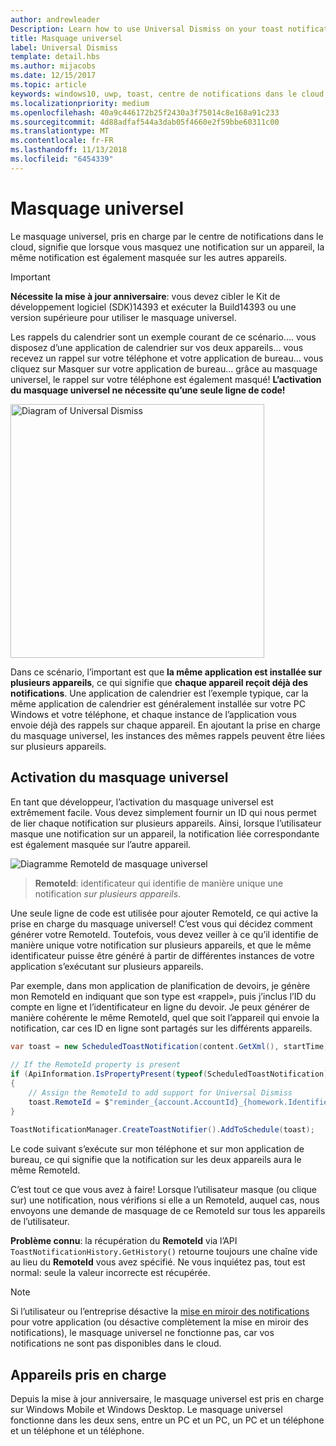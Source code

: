```yaml
---
author: andrewleader
Description: Learn how to use Universal Dismiss on your toast notifications.
title: Masquage universel
label: Universal Dismiss
template: detail.hbs
ms.author: mijacobs
ms.date: 12/15/2017
ms.topic: article
keywords: windows10, uwp, toast, centre de notifications dans le cloud, masquage universel, notification, sur plusieurs appareils, masquer une fois, masquer partout
ms.localizationpriority: medium
ms.openlocfilehash: 40a9c446172b25f2430a3f75014c8e168a91c233
ms.sourcegitcommit: 4d88adfaf544a3dab05f4660e2f59bbe60311c00
ms.translationtype: MT
ms.contentlocale: fr-FR
ms.lasthandoff: 11/13/2018
ms.locfileid: "6454339"
---
```

# <a name="universal-dismiss"></a>Masquage universel

Le masquage universel, pris en charge par le centre de notifications dans le cloud, signifie que lorsque vous masquez une notification sur un appareil, la même notification est également masquée sur les autres appareils.

> [!IMPORTANT]
> **Nécessite la mise à jour anniversaire**: vous devez cibler le Kit de développement logiciel (SDK)14393 et exécuter la Build14393 ou une version supérieure pour utiliser le masquage universel.

Les rappels du calendrier sont un exemple courant de ce scénario.... vous disposez d’une application de calendrier sur vos deux appareils... vous recevez un rappel sur votre téléphone et votre application de bureau... vous cliquez sur Masquer sur votre application de bureau... grâce au masquage universel, le rappel sur votre téléphone est également masqué! **L’activation du masquage universel ne nécessite qu’une seule ligne de code!**

<img alt="Diagram of Universal Dismiss" src="images/universal-dismiss.gif" width="406"/>

Dans ce scénario, l’important est que **la même application est installée sur plusieurs appareils**, ce qui signifie que **chaque appareil reçoit déjà des notifications**. Une application de calendrier est l’exemple typique, car la même application de calendrier est généralement installée sur votre PC Windows et votre téléphone, et chaque instance de l’application vous envoie déjà des rappels sur chaque appareil. En ajoutant la prise en charge du masquage universel, les instances des mêmes rappels peuvent être liées sur plusieurs appareils.


## <a name="how-to-enable-universal-dismiss"></a>Activation du masquage universel

En tant que développeur, l’activation du masquage universel est extrêmement facile. Vous devez simplement fournir un ID qui nous permet de lier chaque notification sur plusieurs appareils. Ainsi, lorsque l’utilisateur masque une notification sur un appareil, la notification liée correspondante est également masquée sur l’autre appareil.

![Diagramme RemoteId de masquage universel](images/universal-dismiss-remoteid.jpg)

> **RemoteId**: identificateur qui identifie de manière unique une notification *sur plusieurs appareils*.

Une seule ligne de code est utilisée pour ajouter RemoteId, ce qui active la prise en charge du masquage universel! C’est vous qui décidez comment générer votre RemoteId. Toutefois, vous devez veiller à ce qu’il identifie de manière unique votre notification sur plusieurs appareils, et que le même identificateur puisse être généré à partir de différentes instances de votre application s’exécutant sur plusieurs appareils.

Par exemple, dans mon application de planification de devoirs, je génère mon RemoteId en indiquant que son type est «rappel», puis j’inclus l’ID du compte en ligne et l’identificateur en ligne du devoir. Je peux générer de manière cohérente le même RemoteId, quel que soit l’appareil qui envoie la notification, car ces ID en ligne sont partagés sur les différents appareils.

```csharp
var toast = new ScheduledToastNotification(content.GetXml(), startTime);
 
// If the RemoteId property is present
if (ApiInformation.IsPropertyPresent(typeof(ScheduledToastNotification).FullName, nameof(ScheduledToastNotification.RemoteId)))
{
    // Assign the RemoteId to add support for Universal Dismiss
    toast.RemoteId = $"reminder_{account.AccountId}_{homework.Identifier}"
}
  
ToastNotificationManager.CreateToastNotifier().AddToSchedule(toast);
```

Le code suivant s’exécute sur mon téléphone et sur mon application de bureau, ce qui signifie que la notification sur les deux appareils aura le même RemoteId.

C’est tout ce que vous avez à faire! Lorsque l’utilisateur masque (ou clique sur) une notification, nous vérifions si elle a un RemoteId, auquel cas, nous envoyons une demande de masquage de ce RemoteId sur tous les appareils de l’utilisateur.

**Problème connu**: la récupération du **RemoteId** via l’API `ToastNotificationHistory.GetHistory()` retourne toujours une chaîne vide au lieu du **RemoteId** vous avez spécifié. Ne vous inquiétez pas, tout est normal: seule la valeur incorrecte est récupérée.

> [!NOTE]
> Si l’utilisateur ou l’entreprise désactive la [mise en miroir des notifications](notification-mirroring.md) pour votre application (ou désactive complètement la mise en miroir des notifications), le masquage universel ne fonctionne pas, car vos notifications ne sont pas disponibles dans le cloud.


## <a name="supported-devices"></a>Appareils pris en charge

Depuis la mise à jour anniversaire, le masquage universel est pris en charge sur Windows Mobile et Windows Desktop. Le masquage universel fonctionne dans les deux sens, entre un PC et un PC, un PC et un téléphone et un téléphone et un téléphone.